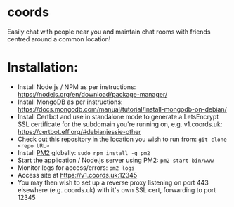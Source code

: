 # coords
Easily chat with people near you and maintain chat rooms with friends centred around a common location!

# Installation:

* Install Node.js / NPM as per instructions: https://nodejs.org/en/download/package-manager/
* Install MongoDB as per instructions: https://docs.mongodb.com/manual/tutorial/install-mongodb-on-debian/
* Install Certbot and use in standalone mode to generate a LetsEncrypt SSL certificate for the subdomain you're running on, e.g. v1.coords.uk: https://certbot.eff.org/#debianjessie-other
* Check out this repository in the location you wish to run from: `git clone <repo URL>`
* Install [PM2](http://pm2.keymetrics.io/) globally: `sudo npm install -g pm2`
* Start the application / Node.js server using PM2: `pm2 start bin/www`
* Monitor logs for access/errors: `pm2 logs`
* Access site at https://v1.coords.uk:12345
* You may then wish to set up a reverse proxy listening on port 443 elsewhere (e.g. coords.uk) with it's own SSL cert, forwarding to port 12345
